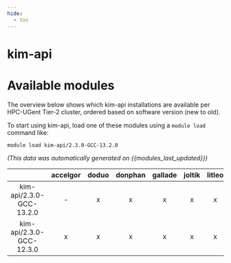 ```yaml
---
hide:
  - toc
---
```


kim-api
=======

# Available modules


The overview below shows which kim-api installations are available per HPC-UGent Tier-2 cluster, ordered based on software version (new to old).

To start using kim-api, load one of these modules using a `module load` command like:

```shell
module load kim-api/2.3.0-GCC-13.2.0
```

*(This data was automatically generated on {{modules_last_updated}})*  

| |accelgor|doduo|donphan|gallade|joltik|litleo|shinx|
| :---: | :---: | :---: | :---: | :---: | :---: | :---: | :---: |
|kim-api/2.3.0-GCC-13.2.0|-|x|x|x|x|x|x|
|kim-api/2.3.0-GCC-12.3.0|x|x|x|x|x|x|x|
